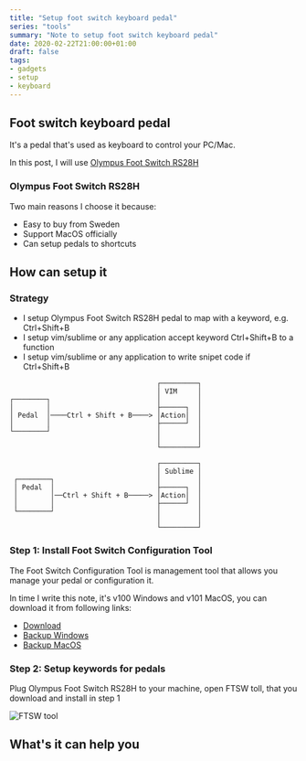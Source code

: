 ```yaml
---
title: "Setup foot switch keyboard pedal"
series: "tools"
summary: "Note to setup foot switch keyboard pedal"
date: 2020-02-22T21:00:00+01:00
draft: false
tags:
- gadgets
- setup
- keyboard
---
```


## Foot switch keyboard pedal

It's a pedal that's used as keyboard to control your PC/Mac.

In this post, I will use [Olympus Foot Switch RS28H](https://www.olympus.co.uk/site/en/a/audio_accessories/accessories_professional_dictation/hand_foot_controls/rs28h_footswitch/index.html)

### Olympus Foot Switch RS28H

Two main reasons I choose it because:

 - Easy to buy from Sweden
 - Support MacOS officially 
 - Can setup pedals to shortcuts

## How can setup it

### Strategy

 - I setup Olympus Foot Switch RS28H pedal to map with a keyword, e.g. Ctrl+Shift+B
 - I setup vim/sublime or any application accept keyword Ctrl+Shift+B to a function
 - I setup vim/sublime or any application to write snipet code if Ctrl+Shift+B

```
                                    ┌─────────┐
                                    │ VIM     │
┌────────┐                          │         │
│        │                          ├──────┐  │
│ Pedal  │────Ctrl + Shift + B────> │Action│  │
│        │                          ├──────┘  │
└────────┘                          │         │
                                    │         │
                                    └─────────┘

                                    ┌─────────┐
                                    │ Sublime │
 ┌────────┐                         │         │
 │ Pedal  │                         ├──────┐  │
 │        │──Ctrl + Shift + B─────> │Action│  │
 │        │                         ├──────┘  │
 └────────┘                         │         │
                                    │         │
                                    └─────────┘
```

### Step 1: Install Foot Switch Configuration Tool

The Foot Switch Configuration Tool is management tool that allows you manage your pedal or configuration it.

In time I write this note, it's v100 Windows and v101 MacOS, you can download it from following links:
 - [Download](https://dl-support.olympus-imaging.com/odms_download/ftsw_configuration_tool/en/)
 - [Backup Windows](/files/foot-switch-keyboard-pedal/FTSW_tool_win_V100.zip)
 - [Backup MacOS](/files/foot-switch-keyboard-pedal/FTSW_tool_mac_V101.zip)

### Step 2: Setup keywords for pedals

Plug Olympus Foot Switch RS28H to your machine, open FTSW toll, that you download and install in step 1 

![FTSW tool](/images/foot-switch-keyboard-pedal/ftsw.png)

## What's it can help you
